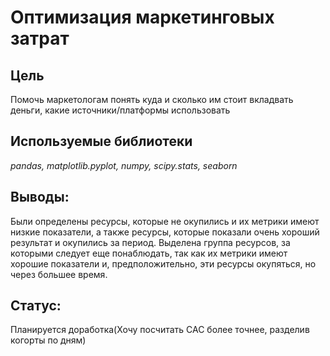 # Оптимизация маркетинговых затрат

## Цель

Помочь маркетологам понять куда и сколько им стоит вкладвать деньги, какие источники/платформы использовать

## Используемые библиотеки
*pandas,*
*matplotlib.pyplot,*
*numpy,*
*scipy.stats,*
*seaborn*

## Выводы:

Были определены ресурсы, которые не окупились и их метрики имеют низкие показатели, а также ресурсы, которые показали очень хороший результат и окупились за период. Выделена группа ресурсов, за которыми следует еще понаблюдать, так как их метрики имеют хорошие показатели и, предположительно, эти ресурсы окупяться, но через большее время.

## Статус:

Планируется доработка(Хочу посчитать САС более точнее, разделив когорты по дням)